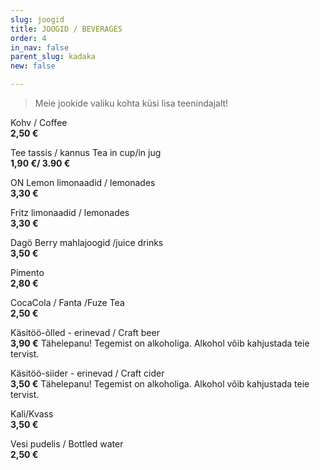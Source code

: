 ```yaml
---
slug: joogid
title: JOOGID / BEVERAGES
order: 4
in_nav: false
parent_slug: kadaka
new: false

---
```

<div class="ellipsis"></div>

> Meie jookide valiku kohta küsi lisa teenindajalt!

Kohv / Coffee  
**2,50 €**

Tee tassis / kannus    Tea in cup/in jug  
**1,90 €/ 3.90 €**

ON Lemon limonaadid / lemonades  
**3,30 €**

Fritz limonaadid / lemonades  
**3,30 €**

Dagö Berry mahlajoogid /juice drinks  
**3,50 €**

<span class="special"></span> Pimento  
**2,80 €**

CocaCola / Fanta /Fuze Tea  
**2,50 €**

Käsitöö-õlled - erinevad / Craft beer  
**3,90 €**
<span class="koostis">Tähelepanu! Tegemist on alkoholiga. Alkohol võib kahjustada teie tervist.</span>

Käsitöö-siider - erinevad / Craft cider  
**3,50 €**
<span class="koostis">Tähelepanu! Tegemist on alkoholiga. Alkohol võib kahjustada teie tervist.</span>

Kali/Kvass  
**3,50 €**

Vesi pudelis / Bottled water  
**2,50 €**